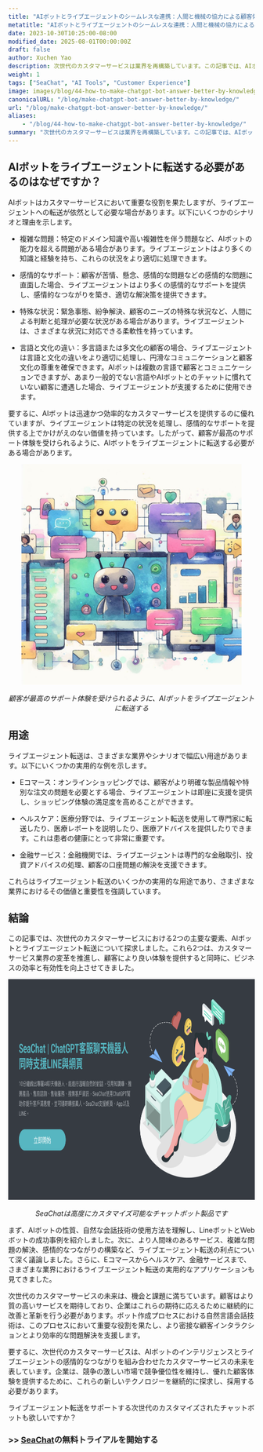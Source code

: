 ```yaml
---
title: "AIボットとライブエージェントのシームレスな連携：人間と機械の協力による顧客体験の向上"
metatitle: "AIボットとライブエージェントのシームレスな連携：人間と機械の協力による顧客体験の向上 | SeaChatで次世代チャットボットを構築するシリーズ"
date: 2023-10-30T10:25:00-08:00
modified_date: 2025-08-01T00:00:00Z
draft: false
author: Xuchen Yao
description: 次世代のカスタマーサービスは業界を再構築しています。この記事では、AIボットとライブカスタマーサービスエージェントの相乗効果を探り、よりスマートで人間味のあるサポートを提供し、両者のバランスを取ることがなぜ時に必要であるかを説明します。技術の進歩が顧客体験とビジネス運営をどのように形作るかについて議論します。
weight: 1
tags: ["SeaChat", "AI Tools", "Customer Experience"]
image: images/blog/44-how-to-make-chatgpt-bot-answer-better-by-knowledge/44-how-to-make-chatgpt-bot-answer-better-by-knowledge.png
canonicalURL: "/blog/make-chatgpt-bot-answer-better-by-knowledge/"
url: "/blog/make-chatgpt-bot-answer-better-by-knowledge/"
aliases:
    - "/blog/44-how-to-make-chatgpt-bot-answer-better-by-knowledge/"
summary: "次世代のカスタマーサービスは業界を再構築しています。この記事では、AIボットとライブカスタマーサービスエージェントの相乗効果を探り、よりスマートで人間味のあるサポートを提供し、両者のバランスを取ることがなぜ時に必要であるかを説明します。技術の進歩が顧客体験とビジネス運営をどのように形作るかについて議論します。"
---
```


## AIボットをライブエージェントに転送する必要があるのはなぜですか？
AIボットはカスタマーサービスにおいて重要な役割を果たしますが、ライブエージェントへの転送が依然として必要な場合があります。以下にいくつかのシナリオと理由を示します。

- 複雑な問題：特定のドメイン知識や高い複雑性を伴う問題など、AIボットの能力を超える問題がある場合があります。ライブエージェントはより多くの知識と経験を持ち、これらの状況をより適切に処理できます。

- 感情的なサポート：顧客が苦情、懸念、感情的な問題などの感情的な問題に直面した場合、ライブエージェントはより多くの感情的なサポートを提供し、感情的なつながりを築き、適切な解決策を提供できます。

- 特殊な状況：緊急事態、紛争解決、顧客のニーズの特殊な状況など、人間による判断と処理が必要な状況がある場合があります。ライブエージェントは、さまざまな状況に対応できる柔軟性を持っています。

- 言語と文化の違い：多言語または多文化の顧客の場合、ライブエージェントは言語と文化の違いをより適切に処理し、円滑なコミュニケーションと顧客文化の尊重を確保できます。AIボットは複数の言語で顧客とコミュニケーションできますが、あまり一般的でない言語やAIボットとのチャットに慣れていない顧客に遭遇した場合、ライブエージェントが支援するために使用できます。

要するに、AIボットは迅速かつ効率的なカスタマーサービスを提供するのに優れていますが、ライブエージェントは特定の状況を処理し、感情的なサポートを提供する上でかけがえのない価値を持っています。したがって、顧客が最高のサポート体験を受けられるように、AIボットをライブエージェントに転送する必要がある場合があります。

<center>
<img height="450px" src="/images/blog/44-how-to-make-chatgpt-bot-answer-better-by-knowledge/1-improve-customer-experience-by-better-chatbot-knowledge.jpeg" alt="顧客が最高のサポート体験を受けられるように、AIチャットボットをライブエージェントに転送する"/>

*顧客が最高のサポート体験を受けられるように、AIボットをライブエージェントに転送する*
</center>

## 用途
ライブエージェント転送は、さまざまな業界やシナリオで幅広い用途があります。以下にいくつかの実用的な例を示します。

- Eコマース：オンラインショッピングでは、顧客がより明確な製品情報や特別な注文の問題を必要とする場合、ライブエージェントは即座に支援を提供し、ショッピング体験の満足度を高めることができます。

- ヘルスケア：医療分野では、ライブエージェント転送を使用して専門家に転送したり、医療レポートを説明したり、医療アドバイスを提供したりできます。これは患者の健康にとって非常に重要です。

- 金融サービス：金融機関では、ライブエージェントは専門的な金融取引、投資アドバイスの処理、顧客の口座問題の解決を支援できます。

これらはライブエージェント転送のいくつかの実用的な用途であり、さまざまな業界におけるその価値と重要性を強調しています。

## 結論
この記事では、次世代のカスタマーサービスにおける2つの主要な要素、AIボットとライブエージェント転送について探求しました。これら2つは、カスタマーサービス業界の変革を推進し、顧客により良い体験を提供すると同時に、ビジネスの効率と有効性を向上させてきました。

<center>
<img height="450px" src="/images/blog/44-how-to-make-chatgpt-bot-answer-better-by-knowledge/2-seachat-can-customize-knowledge.png" alt="SeaChatは高度にカスタマイズ可能なチャットボット製品です"/>

*SeaChatは高度にカスタマイズ可能なチャットボット製品です*
</center>

まず、AIボットの性質、自然な会話技術の使用方法を理解し、LineボットとWebボットの成功事例を紹介しました。次に、より人間味のあるサービス、複雑な問題の解決、感情的なつながりの構築など、ライブエージェント転送の利点について深く議論しました。さらに、Eコマースからヘルスケア、金融サービスまで、さまざまな業界におけるライブエージェント転送の実用的なアプリケーションも見てきました。

次世代のカスタマーサービスの未来は、機会と課題に満ちています。顧客はより質の高いサービスを期待しており、企業はこれらの期待に応えるために継続的に改善と革新を行う必要があります。ボット作成プロセスにおける自然言語会話技術は、このプロセスにおいて重要な役割を果たし、より密接な顧客インタラクションとより効率的な問題解決を支援します。

要するに、次世代のカスタマーサービスは、AIボットのインテリジェンスとライブエージェントの感情的なつながりを組み合わせたカスタマーサービスの未来を表しています。企業は、競争の激しい市場で競争優位性を維持し、優れた顧客体験を提供するために、これらの新しいテクノロジーを継続的に探求し、採用する必要があります。

ライブエージェント転送をサポートする次世代のカスタマイズされたチャットボットも欲しいですか？
### >> [SeaChat](https://chat.seasalt.ai/?utm_source=blog)の無料トライアルを開始する
